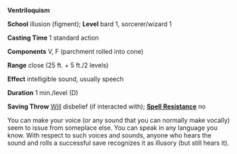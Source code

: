  **Ventriloquism**

**School** illusion (figment); **Level** bard 1, sorcerer/wizard 1

**Casting Time** 1 standard action

**Components** V, F (parchment rolled into cone)

**Range** close (25 ft. + 5 ft./2 levels)

**Effect** intelligible sound, usually speech

**Duration** 1 min./level (D)

**Saving Throw** [Will](../combat.html#_will) disbelief (if interacted with); **[Spell Resistance](../glossary.html#_spell-resistance)** no

You can make your voice (or any sound that you can normally make vocally) seem to issue from someplace else. You can speak in any language you know. With respect to such voices and sounds, anyone who hears the sound and rolls a successful save recognizes it as illusory (but still hears it).

